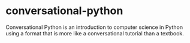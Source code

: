 # conversational-python

Conversational Python is an introduction to computer science in Python using a
format that is more like a conversational tutorial than a textbook.

